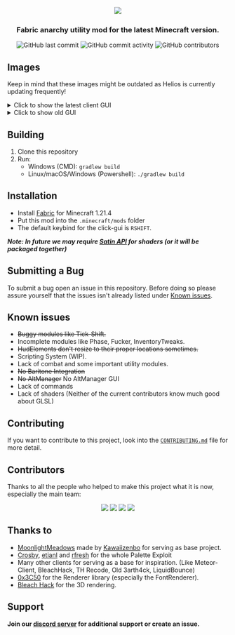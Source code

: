 <p align="center">
    <img src="https://github.com/HeliosMinecraft/HeliosClient/blob/main/.github/images/logo.png?raw=true" height="150px">
</p>
<div align="center">
    <h3>Fabric anarchy utility mod for the latest Minecraft version.</h3>
    <img src="https://img.shields.io/github/last-commit/HeliosMinecraft/HeliosClient" alt="GitHub last commit"/>
    <img src="https://img.shields.io/github/commit-activity/w/HeliosMinecraft/HeliosClient" alt="GitHub commit activity"/>
    <img src="https://img.shields.io/github/contributors/HeliosMinecraft/HeliosClient" alt="GitHub contributors"/>
</div>

## Images

<p>Keep in mind that these images might be outdated as Helios is currently updating frequently!</p>
<details>
    <summary>Click to show the latest client GUI</summary>
    <p>WIP</p>
    <img src="https://github.com/HeliosMinecraft/HeliosClient/blob/main/.github/images/Latest_ClickGUI.png?raw=true" alt="Latest Click GUI">
</details>  
<details>
    <summary>Click to show old GUI </summary>
    <p>New clickGui as of commit #235 (a13bf24)</p>
    <img src="https://github.com/HeliosMinecraft/HeliosClient/blob/main/.github/images/Updated_ClickGUI.png?raw=true" alt="New Click GUI">
    <p>Previous click-gui as of commit #199 (0758e8c)</p>
    <img src="https://github.com/HeliosMinecraft/HeliosClient/blob/main/.github/images/heliosclientgui.png?raw=true" alt="Prev Click GUI">
    <p>Very old GUI (In starting stages)</p>
    <img src="https://github.com/HeliosMinecraft/HeliosClient/blob/main/.github/images/ClickGUI.png?raw=true" alt="Old Click GUI">
</details>

## Building

1. Clone this repository
2. Run:
   - Windows (CMD): `gradlew build`
   - Linux/macOS/Windows (Powershell): `./gradlew build`
  
## Installation

- Install [Fabric](https://fabricmc.net/use/installer/) for Minecraft 1.21.4
- Put this mod into the `.minecraft/mods` folder
- The default keybind for the click-gui is `RSHIFT`.

***Note: In future we may require [Satin API](https://modrinth.com/mod/satin-api) for shaders (or it will be packaged together)***


## Submitting a Bug

To submit a bug open an issue in this repository. Before doing so please assure yourself that the issues isn't already listed under [Known issues](#known-issues).

## Known issues
- ~~Buggy modules like Tick-Shift.~~
- Incomplete modules like Phase, Fucker, InventoryTweaks.
- ~~HudElements don't resize to their proper locations sometimes.~~
- Scripting System (WIP).
- Lack of combat and some important utility modules.
- ~~No Baritone Integration~~
- ~~No AltManager~~  No AltManager GUI
- Lack of commands
- Lack of shaders (Neither of the current contributors know much good about GLSL)

## Contributing

If you want to contribute to this project, look into the [`CONTRIBUTING.md`](https://github.com/HeliosMinecraft/HeliosClient/blob/main/CONTRIBUTING.md) file for more detail.

## Contributors

Thanks to all the people who helped to make this project what it is now, especially the main team:

<p align="center">
    <a href="https://github.com/azedeveloper"><img src="https://github.com/azedeveloper.png" width="24%"></img></a> <a href="https://github.com/ElBe-Plaq"><img src="https://github.com/ElBe-Plaq.png" width="24%"></img></a> <a href="https://github.com/tanishisherewithhh"><img src="https://github.com/tanishisherewithhh.png" width="24%"></img></a> <a href="https://github.com/TomPlaneta"><img src="https://github.com/TomPlaneta.png" width="24%"></img></a>
</p>

## Thanks to

- [MoonlightMeadows](https://github.com/kawaiizenbo/MoonlightMeadows) made by [Kawaiizenbo](https://github.com/kawaiizenbo) for serving as base project.
- <a href="https://github.com/RacoonDog">Crosby</a>, <a href="https://github.com/etianl">etianl</a> and <a href="https://github.com/rfresh2">rfresh</a> for the whole Palette Exploit
- Many other clients for serving as a base for inspiration. (Like Meteor-Client, BleachHack, TH Recode, Old 3arth4ck, LiquidBounce)
- [0x3C50](https://github.com/0x3C50/Renderer) for the Renderer library (especially the FontRenderer).
- [Bleach Hack](https://github.com/BleachDev/BleachHack/tree/1.20.4) for the 3D rendering.

## Support
**Join our [discord server](https://discord.gg/zNCnP3pCvx) for additional support or create an issue.**
